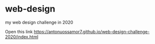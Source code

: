 # web-design
 my web design challenge in 2020 
 
 Open this link 
https://antonuossamor7.github.io/web-design-challenge-2020/index.html
